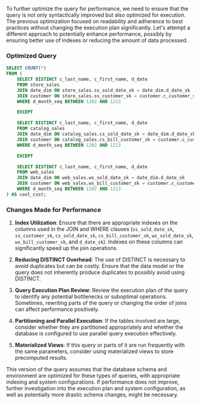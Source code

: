 To further optimize the query for performance, we need to ensure that the query is not only syntactically improved but also optimized for execution. The previous optimization focused on readability and adherence to best practices without changing the execution plan significantly. Let's attempt a different approach to potentially enhance performance, possibly by ensuring better use of indexes or reducing the amount of data processed.

### Optimized Query

```sql
SELECT COUNT(*)
FROM (
    SELECT DISTINCT c_last_name, c_first_name, d_date
    FROM store_sales
    JOIN date_dim ON store_sales.ss_sold_date_sk = date_dim.d_date_sk
    JOIN customer ON store_sales.ss_customer_sk = customer.c_customer_sk
    WHERE d_month_seq BETWEEN 1202 AND 1213

    EXCEPT

    SELECT DISTINCT c_last_name, c_first_name, d_date
    FROM catalog_sales
    JOIN date_dim ON catalog_sales.cs_sold_date_sk = date_dim.d_date_sk
    JOIN customer ON catalog_sales.cs_bill_customer_sk = customer.c_customer_sk
    WHERE d_month_seq BETWEEN 1202 AND 1213

    EXCEPT

    SELECT DISTINCT c_last_name, c_first_name, d_date
    FROM web_sales
    JOIN date_dim ON web_sales.ws_sold_date_sk = date_dim.d_date_sk
    JOIN customer ON web_sales.ws_bill_customer_sk = customer.c_customer_sk
    WHERE d_month_seq BETWEEN 1202 AND 1213
) AS cool_cust;
```

### Changes Made for Performance

1. **Index Utilization**: Ensure that there are appropriate indexes on the columns used in the JOIN and WHERE clauses (`ss_sold_date_sk`, `ss_customer_sk`, `cs_sold_date_sk`, `cs_bill_customer_sk`, `ws_sold_date_sk`, `ws_bill_customer_sk`, and `d_date_sk`). Indexes on these columns can significantly speed up the join operations.

2. **Reducing DISTINCT Overhead**: The use of DISTINCT is necessary to avoid duplicates but can be costly. Ensure that the data model or the query does not inherently produce duplicates to possibly avoid using DISTINCT.

3. **Query Execution Plan Review**: Review the execution plan of the query to identify any potential bottlenecks or suboptimal operations. Sometimes, rewriting parts of the query or changing the order of joins can affect performance positively.

4. **Partitioning and Parallel Execution**: If the tables involved are large, consider whether they are partitioned appropriately and whether the database is configured to use parallel query execution effectively.

5. **Materialized Views**: If this query or parts of it are run frequently with the same parameters, consider using materialized views to store precomputed results.

This version of the query assumes that the database schema and environment are optimized for these types of queries, with appropriate indexing and system configurations. If performance does not improve, further investigation into the execution plan and system configuration, as well as potentially more drastic schema changes, might be necessary.
